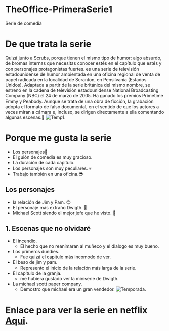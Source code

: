 # TheOffice-PrimeraSerie1
 Serie de comedia
# De que trata la serie
Quizá junto a Scrubs, porque tienen el mismo tipo de humor: algo absurdo, de bromas internas que necesitas conocer estés en el capítulo que estés y con personajes protagonistas fuertes. es una serie de televisión estadounidense de humor ambientada en una oficina regional de venta de papel radicada en la localidad de Scranton, en Pensilvania (Estados Unidos). Adaptada a partir de la serie británica del mismo nombre, se estrenó en la cadena de televisión estadounidense National Broadcasting Company (NBC) el 24 de marzo de 2005. Ha ganado los premios Primetime Emmy​ y Peabody.​ Aunque se trata de una obra de ficción, la grabación adopta el formato de falso documental, en el sentido de que los actores a veces miran a cámara e, incluso, se dirigen directamente a ella comentando algunas escenas.:clown_face:
![Temp1](https://flxt.tmsimg.com/assets/p185008_b_h10_ai.jpg).
# Porque me gusta la serie
+ Los personajes:rofl:
+ El guión de comedia es muy gracioso.
+ La duración de cada capitulo.
+ Los personajes son muy peculiares. :skull:
+ Trabajo también en una oficina.:sunglasses:

## Los personajes
+ la relación de Jim y Pam. :heart_eyes:
+ El personaje más extraño Dwigth. :exploding_head:
+ Michael Scott siendo el mejor jefe que he visto. :star_struck:

## 1. Escenas que no olvidaré
- El incendio.
  - El hecho que no reanimaran al muñeco y el dialogo es muy bueno. 
- Los primeros dundies.
  - Fue quizá el capitulo más incomodo de ver.
- El beso de jim y pam.
  - Represento el inicio de la relación más larga de la serie.
- El capitulo de la granja.
  - me hubiera gustado ver la miniserie de Dwigth.
- La michael scott paper company.
  - Demostro que michael era un gran vendedor.
![Temporada](https://cloudfront-us-east-1.images.arcpublishing.com/metroworldnews/CQBIOWSLBVBVXF2X3XHKAALQTQ.png).
# Enlace para ver la serie en netflix [Aqui](https://www.netflix.com/gt/title/70136120).
